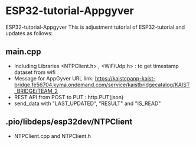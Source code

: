 # ESP32-tutorial-Appgyver
ESP32-tutorial-Appgyver
This is adjustment tutorial of ESP32-tutorial and updates as follows: 
## main.cpp
- Including Libraries <NTPClient.h> , <WiFiUdp.h> : to get timestamp dataset from wifi
- Message for AppGyver URL link: https://kaistcpapp-kaist-bridge.fe56704.kyma.ondemand.com/service/kaistbridgecatalog/KAIST_BRIDGE/TEAM_2
- REST API from POST to PUT : http.PUT(json) 
- send_data with "LAST_UPDATED", "RESULT" and "IS_READ"
## .pio/libdeps/esp32dev/NTPClient  
- NTPClient.cpp and NTPClient.h